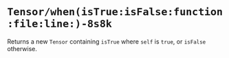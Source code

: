 # ``Tensor/when(isTrue:isFalse:function:file:line:)-8s8k``

Returns a new ``Tensor`` containing `isTrue` where `self` is `true`, or `isFalse` otherwise.